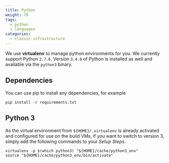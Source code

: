 ```yaml
---
title: Python
weight: 70
tags:
  - python
  - languages
categories:
  - classic-infrastructure
---
```

We use **virtualenv** to manage python environments for you. We currently support Python `2.7.6`. Version `3.4.0` of Python is installed as well and available via the `python3` binary.

## Dependencies
You can use pip to install any dependencies, for example

```shell
pip install -r requirements.txt
```

## Python 3
As the virtual environment from `${HOME}/.virtualenv` is already activated and configured for use on the build VMs, if you want to switch to version 3, simply add the following commands to your _Setup Steps_.

```shell
virtualenv -p $(which python3) "${HOME}/cache/python3_env"
source "${HOME}/cache/python3_env/bin/activate"
```
